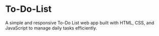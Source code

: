 # To-Do-List
A simple and responsive To-Do List web app built with HTML, CSS, and JavaScript to manage daily tasks efficiently.
